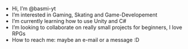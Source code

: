 -  Hi, I’m @basmi-yt
-  I’m interested in Gaming, Skating and Game-Developement
-  I’m currently learning how to use Unity and C#
-  I’m looking to collaborate on really small projects for beginners, I love RPGs
-  How to reach me: maybe an e-mail or a message :D

<!---
basmi-yt/basmi-yt is a ✨ special ✨ repository because its `README.md` (this file) appears on your GitHub profile.
You can click the Preview link to take a look at your changes.
--->
